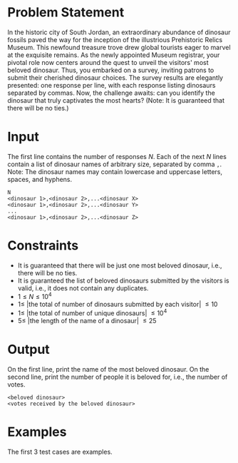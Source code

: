 # Problem Statement
In the historic city of South Jordan, an extraordinary abundance of dinosaur fossils paved the way for the inception of the illustrious Prehistoric Relics Museum. This newfound treasure trove drew global tourists eager to marvel at the exquisite remains. As the newly appointed Museum registrar, your pivotal role now centers around the quest to unveil the visitors' most beloved dinosaur. Thus, you embarked on a survey, inviting patrons to submit their cherished dinosaur choices. The survey results are elegantly presented: one response per line, with each response listing dinosaurs separated by commas. Now, the challenge awaits: can you identify the dinosaur that truly captivates the most hearts? (Note: It is guaranteed that there will be no ties.)


# Input
The first line contains the number of responses $N$.
Each of the next $N$ lines contain a list of dinosaur names of arbitrary size, separated by comma `,`.
Note: The dinosaur names may contain lowercase and uppercase letters, spaces, and hyphens.

```
N
<dinosaur 1>,<dinosaur 2>,...<dinosaur X>
<dinosaur 1>,<dinosaur 2>,...<dinosaur Y>
...
<dinosaur 1>,<dinosaur 2>,...<dinosaur Z>
```

# Constraints
- It is guaranteed that there will be just one most beloved dinosaur, i.e., there will be no ties.
- It is guaranteed the list of beloved dinosaurs submitted by the visitors is valid, i.e., it does not contain any duplicates.
- $1 \leq N \leq 10^4$
- $1 \leq$ |the total of number of dinosaurs submitted by each visitor| $\leq 10$
- $1 \leq$ |the total of number of unique dinosaurs| $\leq 10^4$
- $5 \leq$ |the length of the name of a dinosaur| $\leq 25$


# Output
On the first line, print the name of the most beloved dinosaur.
On the second line, print the number of people it is beloved for, i.e., the number of votes.
```
<beloved dinosaur>
<votes received by the beloved dinosaur>
```

# Examples
The first 3 test cases are examples.
